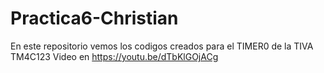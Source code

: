 # Practica6-Christian
En este repositorio vemos los codigos creados para el TIMER0 de la TIVA TM4C123
Video en https://youtu.be/dTbKlGOjACg

